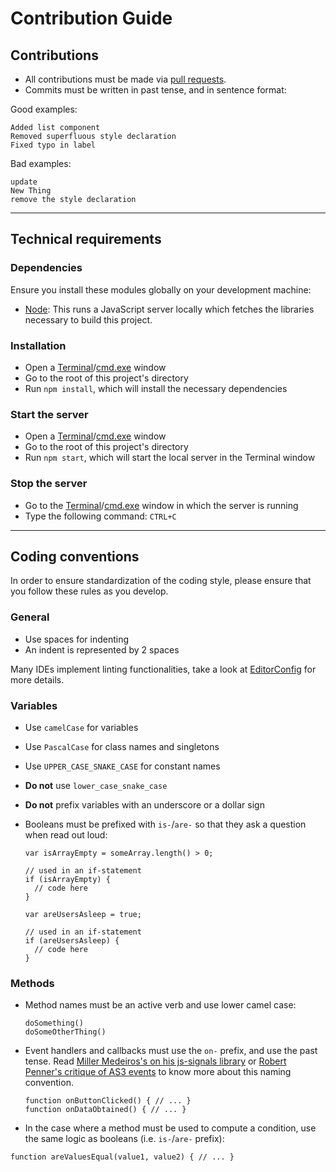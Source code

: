 # Contribution Guide


## Contributions

- All contributions must be made via [pull requests](https://help.github.com/articles/about-pull-requests/).
- Commits must be written in past tense, and in sentence format:

Good examples:

    Added list component
    Removed superfluous style declaration
    Fixed typo in label


Bad examples:

    update
    New Thing
    remove the style declaration

---


## Technical requirements

### Dependencies

Ensure you install these modules globally on your development machine:

- [Node](https://nodejs.org/): This runs a JavaScript server locally which fetches the libraries necessary to build this project.

### Installation

- Open a [Terminal](https://en.wikipedia.org/wiki/Terminal_(macOS))/[cmd.exe](https://en.wikipedia.org/wiki/Cmd.exe) window
- Go to the root of this project's directory
- Run `npm install`, which will install the necessary dependencies

### Start the server

- Open a [Terminal](https://en.wikipedia.org/wiki/Terminal_(macOS))/[cmd.exe](https://en.wikipedia.org/wiki/Cmd.exe) window
- Go to the root of this project's directory
- Run `npm start`, which will start the local server in the Terminal window

### Stop the server

- Go to the [Terminal](https://en.wikipedia.org/wiki/Terminal_(macOS))/[cmd.exe](https://en.wikipedia.org/wiki/Cmd.exe) window in which the server is running
- Type the following command: `CTRL+C`

---


## Coding conventions

In order to ensure standardization of the coding style, please ensure that you follow these rules as you develop.

### General

- Use spaces for indenting
- An indent is represented by 2 spaces

Many IDEs implement linting functionalities, take a look at [EditorConfig](http://editorconfig.org) for more details.

### Variables

- Use `camelCase` for variables
- Use `PascalCase` for class names and singletons
- Use `UPPER_CASE_SNAKE_CASE` for constant names
- __Do not__ use `lower_case_snake_case`
- __Do not__ prefix variables with an underscore or a dollar sign
- Booleans must be prefixed with `is-`/`are-` so that they ask a question when read out loud:  

  ```
  var isArrayEmpty = someArray.length() > 0;
  
  // used in an if-statement
  if (isArrayEmpty) {
    // code here
  }
  
  var areUsersAsleep = true;
  
  // used in an if-statement
  if (areUsersAsleep) {
    // code here
  }
  ```

### Methods

- Method names must be an active verb and use lower camel case:  

  ```
  doSomething()  
  doSomeOtherThing()
  ```

- Event handlers and callbacks must use the `on-` prefix, and use the past tense. Read [Miller Medeiros's on his js-signals library](https://millermedeiros.github.io/js-signals/) or [Robert Penner's critique of AS3 events](http://flashblog.robertpenner.com/2009/08/my-critique-of-as3-events-part-1.html) to know more about this naming convention.  

  ```
  function onButtonClicked() { // ... }
  function onDataObtained() { // ... }
  ```

- In the case where a method must be used to compute a condition, use the same logic as booleans (i.e. `is-`/`are-` prefix):  

 ```
 function areValuesEqual(value1, value2) { // ... }
 ```
